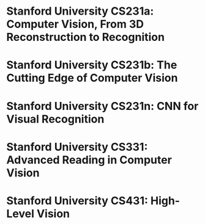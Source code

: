 # Stanford University CS231a: Computer Vision, From 3D Reconstruction to Recognition
# Stanford University CS231b: The Cutting Edge of Computer Vision
# Stanford University CS231n: CNN for Visual Recognition
# Stanford University CS331: Advanced Reading in Computer Vision
# Stanford University CS431: High-Level Vision




